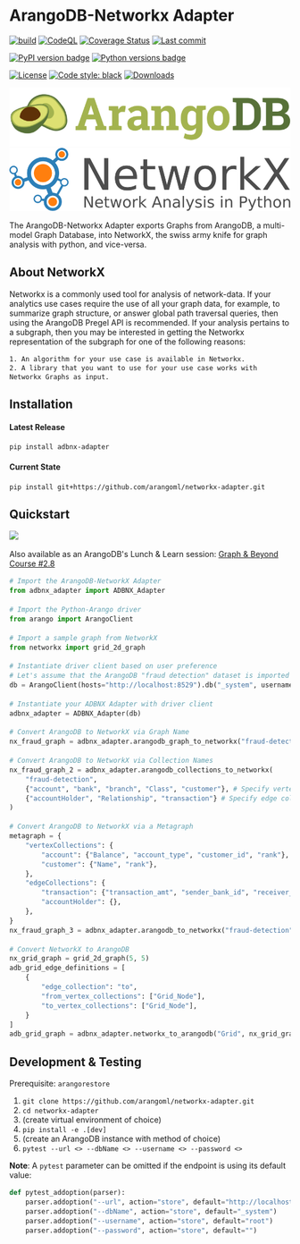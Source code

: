 # ArangoDB-Networkx Adapter
[![build](https://github.com/arangoml/networkx-adapter/actions/workflows/build.yml/badge.svg?branch=master)](https://github.com/arangoml/networkx-adapter/actions/workflows/build.yml)
[![CodeQL](https://github.com/arangoml/networkx-adapter/actions/workflows/analyze.yml/badge.svg?branch=master)](https://github.com/arangoml/networkx-adapter/actions/workflows/analyze.yml)
[![Coverage Status](https://coveralls.io/repos/github/arangoml/networkx-adapter/badge.svg?branch=master)](https://coveralls.io/github/arangoml/networkx-adapter)
[![Last commit](https://img.shields.io/github/last-commit/arangoml/networkx-adapter)](https://github.com/arangoml/networkx-adapter/commits/master)

[![PyPI version badge](https://img.shields.io/pypi/v/adbnx-adapter?color=3775A9&style=for-the-badge&logo=pypi&logoColor=FFD43B)](https://pypi.org/project/adbnx-adapter/)
[![Python versions badge](https://img.shields.io/pypi/pyversions/adbnx-adapter?color=3776AB&style=for-the-badge&logo=python&logoColor=FFD43B)](https://pypi.org/project/adbnx-adapter/)

[![License](https://img.shields.io/github/license/arangoml/networkx-adapter?color=9E2165&style=for-the-badge)](https://github.com/arangoml/networkx-adapter/blob/master/LICENSE)
[![Code style: black](https://img.shields.io/static/v1?style=for-the-badge&label=code%20style&message=black&color=black)](https://github.com/psf/black)
[![Downloads](https://img.shields.io/badge/dynamic/json?style=for-the-badge&color=282661&label=Downloads&query=total_downloads&url=https://api.pepy.tech/api/projects/adbnx-adapter)](https://pepy.tech/project/adbnx-adapter)

<a href="https://www.arangodb.com/" rel="arangodb.com">![](./examples/assets/logos/ArangoDB_logo.png)</a>
<a href="https://networkx.org/" rel="networkx.org">![](./examples/assets/logos/networkx_logo.svg)</a>

The ArangoDB-Networkx Adapter exports Graphs from ArangoDB, a multi-model Graph Database, into NetworkX, the swiss army knife for graph analysis with python, and vice-versa.



## About NetworkX

Networkx is a commonly used tool for analysis of network-data. If your analytics use cases require the use of all your graph data, for example, to summarize graph structure, or answer global path traversal queries, then using the ArangoDB Pregel API is recommended. If your analysis pertains to a subgraph, then you may be interested in getting the Networkx representation of the subgraph for one of the following reasons:

    1. An algorithm for your use case is available in Networkx.
    2. A library that you want to use for your use case works with Networkx Graphs as input.


## Installation

#### Latest Release
```
pip install adbnx-adapter
```
#### Current State
```
pip install git+https://github.com/arangoml/networkx-adapter.git
```


##  Quickstart

[![](https://img.shields.io/badge/Made%20with-Jupyter-orange?style=for-the-badge&logo=Jupyter)](https://colab.research.google.com/github/arangoml/networkx-adapter/blob/master/examples/ArangoDB_NetworkX_Adapter.ipynb)

Also available as an ArangoDB's Lunch & Learn session: [Graph & Beyond Course #2.8](https://www.arangodb.com/resources/lunch-sessions/graph-beyond-lunch-break-2-8-dgl-adapter/)

```py
# Import the ArangoDB-NetworkX Adapter
from adbnx_adapter import ADBNX_Adapter

# Import the Python-Arango driver
from arango import ArangoClient

# Import a sample graph from NetworkX
from networkx import grid_2d_graph

# Instantiate driver client based on user preference
# Let's assume that the ArangoDB "fraud detection" dataset is imported to this endpoint for example purposes
db = ArangoClient(hosts="http://localhost:8529").db("_system", username="root", password="openSesame")

# Instantiate your ADBNX Adapter with driver client
adbnx_adapter = ADBNX_Adapter(db)

# Convert ArangoDB to NetworkX via Graph Name
nx_fraud_graph = adbnx_adapter.arangodb_graph_to_networkx("fraud-detection")

# Convert ArangoDB to NetworkX via Collection Names
nx_fraud_graph_2 = adbnx_adapter.arangodb_collections_to_networkx(
    "fraud-detection", 
    {"account", "bank", "branch", "Class", "customer"}, # Specify vertex collections
    {"accountHolder", "Relationship", "transaction"} # Specify edge collections
)

# Convert ArangoDB to NetworkX via a Metagraph
metagraph = {
    "vertexCollections": {
        "account": {"Balance", "account_type", "customer_id", "rank"},
        "customer": {"Name", "rank"},
    },
    "edgeCollections": {
        "transaction": {"transaction_amt", "sender_bank_id", "receiver_bank_id"},
        "accountHolder": {},
    },
}
nx_fraud_graph_3 = adbnx_adapter.arangodb_to_networkx("fraud-detection", metagraph)

# Convert NetworkX to ArangoDB
nx_grid_graph = grid_2d_graph(5, 5)
adb_grid_edge_definitions = [
    {
        "edge_collection": "to",
        "from_vertex_collections": ["Grid_Node"],
        "to_vertex_collections": ["Grid_Node"],
    }
]
adb_grid_graph = adbnx_adapter.networkx_to_arangodb("Grid", nx_grid_graph, adb_grid_edge_definitions)
```

##  Development & Testing

Prerequisite: `arangorestore`

1. `git clone https://github.com/arangoml/networkx-adapter.git`
2. `cd networkx-adapter`
3. (create virtual environment of choice)
4. `pip install -e .[dev]`
5. (create an ArangoDB instance with method of choice)
6. `pytest --url <> --dbName <> --username <> --password <>`

**Note**: A `pytest` parameter can be omitted if the endpoint is using its default value:
```python
def pytest_addoption(parser):
    parser.addoption("--url", action="store", default="http://localhost:8529")
    parser.addoption("--dbName", action="store", default="_system")
    parser.addoption("--username", action="store", default="root")
    parser.addoption("--password", action="store", default="")
```
